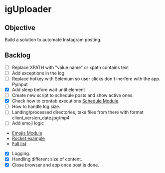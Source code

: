 # igUploader

## Objective
Build a solution to automate Instagram posting.

## Backlog
- [ ] Replace XPATH with "value name" or xpath contains text
- [ ] Add exceptions in the log
- [ ] Replace hotkey with Selenium so user clicks don´t inerfere with the app. Pyinput
- [x] Add sleep before wait until element
- [ ] Create new script to schedule posts and show active ones.
- [x] Check how to crontab executions [Schedule Module](https://www.youtube.com/watch?v=oQmKKIYODYU).
- [ ] How to handle log size.
- [ ] Landing/processed directories, take files from there with format client_version_date.jpg/mp4
- [ ] Add emoji logic
- [Emojis Module](https://emojis.readthedocs.io/en/latest/api.html#sample-code)
- [Rocket example](https://www.compart.com/en/unicode/U+1F680)
- [Full list](https://www.unicode.org/emoji/charts/full-emoji-list.html)
- [x] Logging.
- [x] Handling different size of content.
- [x] Close browser and app once post is done.